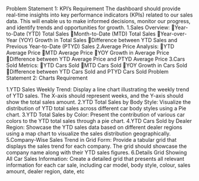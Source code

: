 
Problem Statement 1: KPI’s Requirement
The dashboard should provide real-time insights into key performance indicators (KPIs) related to our sales data. This will enable us to make informed decisions, monitor our progress, and identify trends and opportunities for growth.
1.Sales Overview:
Year-to-Date (YTD) Total Sales
Month-to-Date (MTD) Total Sales
Year-over-Year (YOY) Growth in Total Sales
Difference between YTD Sales and Previous Year-to-Date (PTYD) Sales
2.Average Price Analysis:
YTD Average Price
MTD Average Price
YOY Growth in Average Price
Difference between YTD Average Price and PTYD Average Price
3.Cars Sold Metrics:
YTD Cars Sold
MTD Cars Sold
YOY Growth in Cars Sold
Difference between YTD Cars Sold and PTYD Cars Sold
Problem Statement 2: Charts Requirement

1.YTD Sales Weekly Trend: Display a line chart illustrating the weekly trend of YTD sales. The X-axis should represent weeks, and the Y-axis should show the total sales amount.
2.YTD Total Sales by Body Style: Visualize the distribution of YTD total sales across different car body styles using a Pie chart.
3.YTD Total Sales by Color: Present the contribution of various car colors to the YTD total sales through a pie chart.
4.YTD Cars Sold by Dealer Region: Showcase the YTD sales data based on different dealer regions using a map chart to visualize the sales distribution geographically.
5.Company-Wise Sales Trend in Grid Form: Provide a tabular grid that displays the sales trend for each company. The grid should showcase the company name along with their YTD sales figures.
6.Details Grid Showing All Car Sales Information: Create a detailed grid that presents all relevant information for each car sale, including car model, body style, colour, sales amount, dealer region, date, etc
